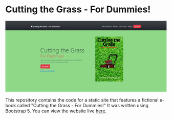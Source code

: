 # Cutting the Grass - For Dummies!

![Cutting the Grass - For Dummies Cover Photo](cover.png)

This repository contains the code for a static site that features a fictional e-book called "Cutting the Grass - For Dummies!" It was written using Bootstrap 5. You can view the website live <a href="https://cutting-grass.onrender.com" target="_blank">here</a>.
